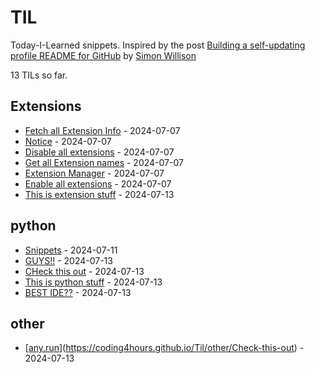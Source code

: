 # TIL

Today-I-Learned snippets. Inspired by the post [Building a self-updating profile README for GitHub](https://simonwillison.net/2020/Jul/10/self-updating-profile-readme/) by [Simon Willison](https://github.com/simonw) 

<!-- count starts -->13<!-- count ends --> TILs so far. 
<!-- index starts -->
## Extensions

* [Fetch all Extension Info](https://coding4hours.github.io/Til/Extensions/Fetch_Extension_Info) - 2024-07-07
* [Notice](https://coding4hours.github.io/Til/Extensions/readme) - 2024-07-07
* [Disable all extensions](https://coding4hours.github.io/Til/Extensions/Disable_all_extensions) - 2024-07-07
* [Get all Extension names](https://coding4hours.github.io/Til/Extensions/Get_all_extensions) - 2024-07-07
* [Extension Manager](https://coding4hours.github.io/Til/Extensions/Extension_Manager) - 2024-07-07
* [Enable all extensions](https://coding4hours.github.io/Til/Extensions/Enable_all_extensions) - 2024-07-07
* [This is extension stuff](https://coding4hours.github.io/Til/Extensions/index) - 2024-07-13

## python

* [Snippets](https://coding4hours.github.io/Til/python/Snippets) - 2024-07-11
* [GUYS!!](https://coding4hours.github.io/Til/python/GUYS) - 2024-07-13
* [CHeck this out](https://coding4hours.github.io/Til/python/Check-This-Out) - 2024-07-13
* [This is python stuff](https://coding4hours.github.io/Til/python/index) - 2024-07-13
* [BEST IDE??](https://coding4hours.github.io/Til/python/BEST-IDE) - 2024-07-13

## other

* [[any.run](https://any.run/)](https://coding4hours.github.io/Til/other/Check-this-out) - 2024-07-13
<!-- index ends -->
